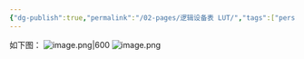 ```yaml
---
{"dg-publish":true,"permalink":"/02-pages/逻辑设备表 LUT/","tags":["personal/blog","os"]}
---
```


如下图：
![image.png|600](https://yelanyanyu-img-bed.oss-cn-hangzhou.aliyuncs.com/img/blog/2024/08/20240806211448.png)
![image.png](https://yelanyanyu-img-bed.oss-cn-hangzhou.aliyuncs.com/img/blog/2024/08/20240806211515.png)
